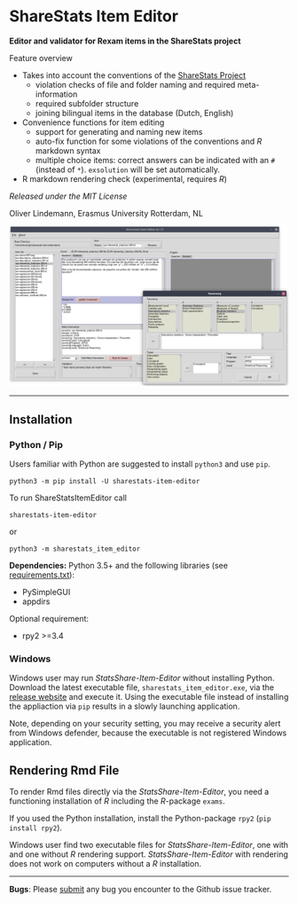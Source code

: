 # ShareStats Item Editor

**Editor and validator for Rexam items in the ShareStats project**

Feature overview

* Takes into account the conventions of the [ShareStats Project](https://github.com/ShareStats) 
    * violation checks of file and folder naming and required meta-information 
    * required subfolder structure
    * joining bilingual items in the database (Dutch, English)
* Convenience functions for item editing
    * support for generating and naming new items
    * auto-fix function for some violations of the conventions and *R*  
      markdown syntax
    * multiple choice items: correct answers can be indicated with an `#` 
      (instead of `*`). `exsolution` will be set automatically.
* R markdown rendering check (experimental, requires *R*)


*Released under the MIT License*

Oliver Lindemann, Erasmus University Rotterdam, NL


![screenshot](https://raw.githubusercontent.com/essb-mt-section/sharestats-item-editor/main/picts/screenshot.png)

---

## Installation 

### Python / Pip

Users familiar with Python are suggested to install `python3`  and use `pip`.

```
python3 -m pip install -U sharestats-item-editor
```

To run ShareStatsItemEditor call
```
sharestats-item-editor
```
or
```
python3 -m sharestats_item_editor
```


**Dependencies:** Python 3.5+ and the following libraries 
(see [requirements.txt](requirements.txt)):
* PySimpleGUI
* appdirs

Optional requirement:
* rpy2 >=3.4


### Windows

Windows user may run *StatsShare-Item-Editor* without installing Python. 
Download the 
latest executable file, `sharestats_item_editor.exe`, via the
[release website](https://github.com/essb-mt-section/sharestats-item-editor/releases/latest)
and execute it. Using the executable file instead of installing the appliaction 
via `pip` results in a slowly launching application.

Note, depending on your security setting, you may receive a security alert 
from Windows defender, because the executable is not registered Windows 
application. 

## Rendering Rmd File

To render Rmd files directly via the *StatsShare-Item-Editor*, you need 
a functioning 
installation of *R* including the *R*-package `exams`. 

If you used the Python installation, install the 
Python-package `rpy2` (`pip install rpy2`). 

Windows user find two executable 
files for *StatsShare-Item-Editor*, one with and one without *R* rendering 
support. *StatsShare-Item-Editor* with rendering does not work on computers 
without a
*R* installation.




---
**Bugs**: Please [submit](https://github.com/essb-mt-section/sharestats-item-editor/issues/new)
any bug you encounter to the Github issue tracker.
